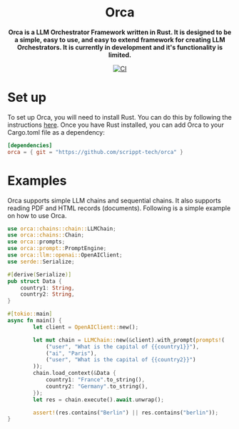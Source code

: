<div align="center">
  <h1>Orca</h1>
  <p>
    <strong>Orca is a LLM Orchestrator Framework written in Rust. It is designed to be a simple, easy to use, and easy to extend framework for creating LLM Orchestrators. It is currently in development and it's functionality is limited.</strong>
  </p>
  <p>

<!-- prettier-ignore-start -->

[![CI](https://github.com/scrippt-tech/orca/actions/workflows/ci.yml/badge.svg)](https://github.com/scrippt-tech/orca/actions/workflows/ci.yml)

<!-- prettier-ignore-end -->

  </p>
</div>

# Set up
To set up Orca, you will need to install Rust. You can do this by following the instructions [here](https://www.rust-lang.org/tools/install). Once you have Rust installed, you can add Orca to your Cargo.toml file as a dependency:
```toml
[dependencies]
orca = { git = "https://github.com/scrippt-tech/orca" }
```

# Examples
Orca supports simple LLM chains and sequential chains. It also supports reading PDF and HTML records (documents). Following is a simple example on how to use Orca.
```rust
use orca::chains::chain::LLMChain;
use orca::chains::Chain;
use orca::prompts;
use orca::prompt::PromptEngine;
use orca::llm::openai::OpenAIClient;
use serde::Serialize;

#[derive(Serialize)]
pub struct Data {
    country1: String,
    country2: String,
}

#[tokio::main]
async fn main() {
        let client = OpenAIClient::new();

        let mut chain = LLMChain::new(&client).with_prompt(prompts!(
            ("user", "What is the capital of {{country1}}"),
            ("ai", "Paris"),
            ("user", "What is the capital of {{country2}}")
        ));
        chain.load_context(&Data {
            country1: "France".to_string(),
            country2: "Germany".to_string(),
        });
        let res = chain.execute().await.unwrap();

        assert!(res.contains("Berlin") || res.contains("berlin"));
}
```

